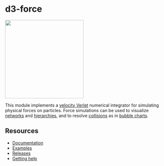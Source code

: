 # d3-force

<a href="https://d3js.org"><img src="https://github.com/d3/d3/raw/main/docs/public/logo.svg" width="256" height="256"></a>

This module implements a [velocity Verlet](https://en.wikipedia.org/wiki/Verlet_integration) numerical integrator for simulating physical forces on particles. Force simulations can be used to visualize [networks](https://observablehq.com/@d3/force-directed-graph/2?intent=fork) and [hierarchies](https://observablehq.com/@d3/force-directed-tree?intent=fork), and to resolve [collisions](./d3-force/collide.md) as in [bubble charts](http://www.nytimes.com/interactive/2012/09/06/us/politics/convention-word-counts.html).

## Resources

* [Documentation](https://d3js.org/d3-force)
* [Examples](https://observablehq.com/collection/@d3/d3-force)
* [Releases](https://github.com/d3/d3-force/releases)
* [Getting help](https://d3js.org/community)

